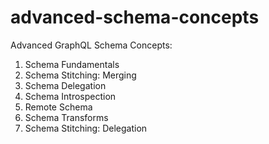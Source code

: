 # advanced-schema-concepts

Advanced GraphQL Schema Concepts:

1. Schema Fundamentals
2. Schema Stitching: Merging 
3. Schema Delegation 
4. Schema Introspection
5. Remote Schema
6. Schema Transforms
7. Schema Stitching: Delegation
